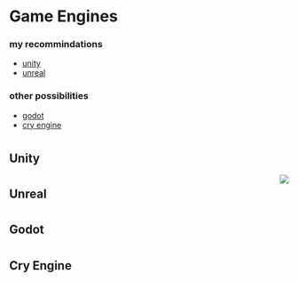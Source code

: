 # Game Engines
### my recommindations 
* [unity](#unity)
* [unreal](#unreal)
### other possibilities
* [godot](#godot)
* [cry engine](#cry-engine)

#
## Unity
<img align="right" src="https://github.com/ahmadlahluob/Game-Maker-Masterclass/blob/main/Engines/logos/UnityLogo.png">


#
## Unreal
#
## Godot
#
## Cry Engine